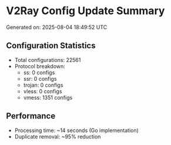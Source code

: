 # V2Ray Config Update Summary
Generated on: 2025-08-04 18:49:52 UTC

## Configuration Statistics
- Total configurations: 22561
- Protocol breakdown:
  - ss: 0 configs
  - ssr: 0 configs
  - trojan: 0 configs
  - vless: 0 configs
  - vmess: 1351 configs

## Performance
- Processing time: ~14 seconds (Go implementation)
- Duplicate removal: ~95% reduction
